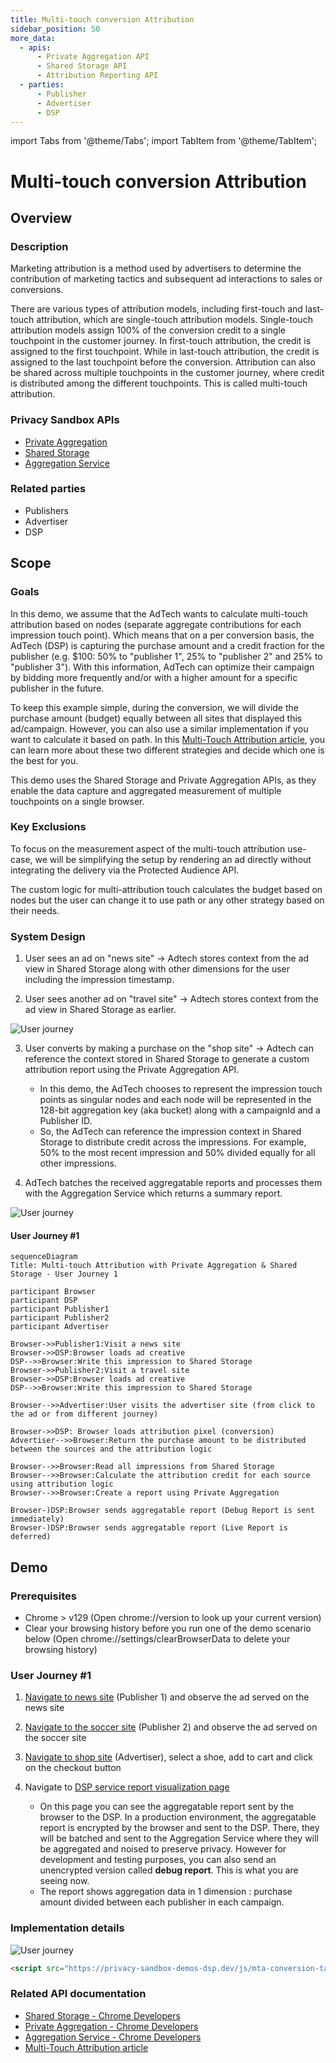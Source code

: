 ```yaml
---
title: Multi-touch conversion Attribution
sidebar_position: 50
more_data:
  - apis:
      - Private Aggregation API
      - Shared Storage API
      - Attribution Reporting API
  - parties:
      - Publisher
      - Advertiser
      - DSP
---
```


import Tabs from '@theme/Tabs'; import TabItem from '@theme/TabItem';

# Multi-touch conversion Attribution

<Tabs>
<TabItem value="overview" label="Overview" default>

## Overview

### Description

Marketing attribution is a method used by advertisers to determine the contribution of marketing tactics and subsequent ad interactions to sales or
conversions.

There are various types of attribution models, including first-touch and last-touch attribution, which are single-touch attribution models.
Single-touch attribution models assign 100% of the conversion credit to a single touchpoint in the customer journey. In first-touch attribution, the
credit is assigned to the first touchpoint. While in last-touch attribution, the credit is assigned to the last touchpoint before the conversion.
Attribution can also be shared across multiple touchpoints in the customer journey, where credit is distributed among the different touchpoints. This
is called multi-touch attribution.

### Privacy Sandbox APIs

- [Private Aggregation](https://developers.google.com/privacy-sandbox/relevance/private-aggregation)
- [Shared Storage](https://developers.google.com/privacy-sandbox/relevance/shared-storage)
- [Aggregation Service](https://developers.google.com/privacy-sandbox/relevance/aggregation-service)

### Related parties

- Publishers
- Advertiser
- DSP

</TabItem>
<TabItem value="scope" label="Scope">

## Scope

### Goals

In this demo, we assume that the AdTech wants to calculate multi-touch attribution based on nodes (separate aggregate contributions for each
impression touch point). Which means that on a per conversion basis, the AdTech (DSP) is capturing the purchase amount and a credit fraction for the
publisher (e.g. $100: 50% to "publisher 1", 25% to "publisher 2" and 25% to "publisher 3"). With this information, AdTech can optimize their campaign
by bidding more frequently and/or with a higher amount for a specific publisher in the future.

To keep this example simple, during the conversion, we will divide the purchase amount (budget) equally between all sites that displayed this
ad/campaign. However, you can also use a similar implementation if you want to calculate it based on path. In this
[Multi-Touch Attribution article](https://developers.google.com/privacy-sandbox/private-advertising/private-aggregation/multi-touch-attribution), you
can learn more about these two different strategies and decide which one is the best for you.

This demo uses the Shared Storage and Private Aggregation APIs, as they enable the data capture and aggregated measurement of multiple touchpoints on
a single browser.

### Key Exclusions

To focus on the measurement aspect of the multi-touch attribution use-case, we will be simplifying the setup by rendering an ad directly without
integrating the delivery via the Protected Audience API.

The custom logic for multi-attribution touch calculates the budget based on nodes but the user can change it to use path or any other strategy based
on their needs.

### System Design

1. User sees an ad on "news site" → Adtech stores context from the ad view in Shared Storage along with other dimensions for the user including the
   impression timestamp.

2. User sees another ad on "travel site" → Adtech stores context from the ad view in Shared Storage as earlier.

![User journey](./img/multi-touch-attribution-user-journey.png)

3. User converts by making a purchase on the "shop site" → Adtech can reference the context stored in Shared Storage to generate a custom attribution
   report using the Private Aggregation API.

   - In this demo, the AdTech chooses to represent the impression touch points as singular nodes and each node will be represented in the 128-bit
     aggregation key (aka bucket) along with a campaignId and a Publisher ID.
   - So, the AdTech can reference the impression context in Shared Storage to distribute credit across the impressions. For example, 50% to the most
     recent impression and 50% divided equally for all other impressions.

4. AdTech batches the received aggregatable reports and processes them with the Aggregation Service which returns a summary report.

![User journey](./img/multi-touch-attribution-system-design.png)

#### User Journey #1

```mermaid
sequenceDiagram
Title: Multi-touch Attribution with Private Aggregation & Shared Storage - User Journey 1

participant Browser
participant DSP
participant Publisher1
participant Publisher2
participant Advertiser

Browser->>Publisher1:Visit a news site
Browser->>DSP:Browser loads ad creative
DSP-->>Browser:Write this impression to Shared Storage
Browser->>Publisher2:Visit a travel site
Browser->>DSP:Browser loads ad creative
DSP-->>Browser:Write this impression to Shared Storage

Browser-->>Advertiser:User visits the advertiser site (from click to the ad or from different journey)

Browser->>DSP: Browser loads attribution pixel (conversion)
Advertiser-->>Browser:Return the purchase amount to be distributed between the sources and the attribution logic

Browser-->>Browser:Read all impressions from Shared Storage
Browser-->>Browser:Calculate the attribution credit for each source using attribution logic
Browser-->>Browser:Create a report using Private Aggregation

Browser-)DSP:Browser sends aggregatable report (Debug Report is sent immediately)
Browser-)DSP:Browser sends aggregatable report (Live Report is deferred)

```

</TabItem>
<TabItem value="demo" label="Demo">

## Demo

### Prerequisites

- Chrome > v129 (Open chrome://version to look up your current version)
- Clear your browsing history before you run one of the demo scenario below (Open chrome://settings/clearBrowserData to delete your browsing history)

### User Journey #1

1. [Navigate to news site](https://privacy-sandbox-demos-news.dev/static-ad) (Publisher 1) and observe the ad served on the news site

2. [Navigate to the soccer site](https://soccer.privacy-sandbox-demos-news.dev/static-ad) (Publisher 2) and observe the ad served on the soccer site

3. [Navigate to shop site](https://privacy-sandbox-demos-shop.dev/) (Advertiser), select a shoe, add to cart and click on the checkout button

4. Navigate to [DSP service report visualization page](https://privacy-sandbox-demos-dsp.dev/reports)
   - On this page you can see the aggregatable report sent by the browser to the DSP. In a production environment, the aggregatable report is
     encrypted by the browser and sent to the DSP. There, they will be batched and sent to the Aggregation Service where they will be aggregated and
     noised to preserve privacy. However for development and testing purposes, you can also send an unencrypted version called **debug report**. This
     is what you are seeing now.
   - The report shows aggregation data in 1 dimension : purchase amount divided between each publisher in each campaign.

### Implementation details

![User journey](./img/multi-touch-attribution-implementation-details.png)

```html
<script src="https://privacy-sandbox-demos-dsp.dev/js/mta-conversion-tag.js" ></script>
```

### Related API documentation

- [Shared Storage - Chrome Developers](https://developers.google.com/privacy-sandbox/relevance/shared-storage)
- [Private Aggregation - Chrome Developers](https://developers.google.com/privacy-sandbox/relevance/private-aggregation)
- [Aggregation Service - Chrome Developers](https://developers.google.com/privacy-sandbox/relevance/aggregation-service)
- [Multi-Touch Attribution article](https://developers.google.com/privacy-sandbox/private-advertising/private-aggregation/multi-touch-attribution)

</TabItem>
</Tabs>
